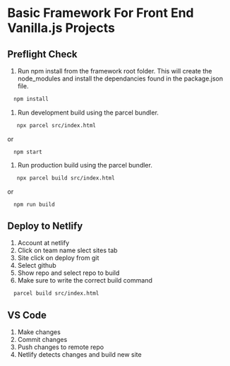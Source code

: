 # Basic Framework For Front End Vanilla.js Projects

## Preflight Check
1. Run npm install from the framework root folder. This will create the node_modules and install the dependancies found in the package.json file.
```bash
  npm install
```

1. Run development build using the parcel bundler.
```bash
   npx parcel src/index.html
```
or
```
  npm start
```

1. Run production build using the parcel bundler.
```bash
   npx parcel build src/index.html
```
or
```
  npm run build
```

## Deploy to Netlify
1. Account at netlify
1. Click on team name slect sites tab
1. Site click on deploy from git
1. Select github
1. Show repo and select repo to build
1. Make sure to write the correct build command
```
  parcel build src/index.html
```

## VS Code
1. Make changes
1. Commit changes
1. Push changes to remote repo
1. Netlify detects changes and build new site